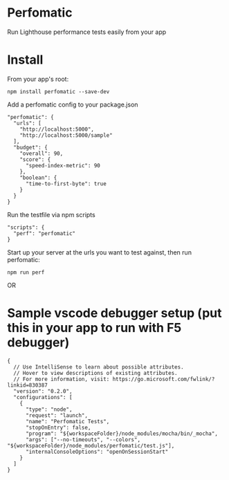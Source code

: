 # Perfomatic

Run Lighthouse performance tests easily from your app

# Install
From your app's root:
```
npm install perfomatic --save-dev
```

Add a perfomatic config to your package.json
```
"perfomatic": {
  "urls": [
    "http://localhost:5000",
    "http://localhost:5000/sample"
  ],
  "budget": {
    "overall": 90,
    "score": {
      "speed-index-metric": 90
    },
    "boolean": {
      "time-to-first-byte": true
    }
  }
}
```

Run the testfile via npm scripts
```
"scripts": {
  "perf": "perfomatic"
}
```

Start up your server at the urls you want to test against, then run perfomatic:

```
npm run perf
```

OR

# Sample vscode debugger setup (put this in your app to run with F5 debugger)
```
{
  // Use IntelliSense to learn about possible attributes.
  // Hover to view descriptions of existing attributes.
  // For more information, visit: https://go.microsoft.com/fwlink/?linkid=830387
  "version": "0.2.0",
  "configurations": [
    {
      "type": "node",
      "request": "launch",
      "name": "Perfomatic Tests",
      "stopOnEntry": false,
      "program": "${workspaceFolder}/node_modules/mocha/bin/_mocha",
      "args": ["--no-timeouts", "--colors", "${workspaceFolder}/node_modules/perfomatic/test.js"],
      "internalConsoleOptions": "openOnSessionStart"
    }
  ]
}
```
